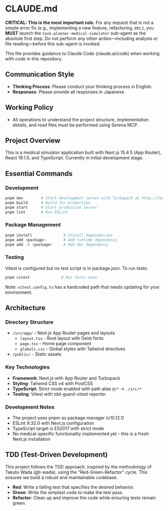 # CLAUDE.md

**CRITICAL: This is the most important rule.** For any request that is not a simple error fix (e.g., implementing a new feature, refactoring, etc.), you **MUST** launch the `task-planner-medical-simulator` sub-agent as the absolute first step. Do not perform *any* other action—including analysis or file reading—before this sub-agent is invoked.

This file provides guidance to Claude Code (claude.ai/code) when working with code in this repository.

## Communication Style

- **Thinking Process**: Please conduct your thinking process in English.
- **Responses**: Please provide all responses in Japanese.

## Working Policy

- All operations to understand the project structure, implementation details, and read files must be performed using Serena MCP.

## Project Overview

This is a medical simulator application built with Next.js 15.4.5 (App Router), React 19.1.0, and TypeScript. Currently in initial development stage.

## Essential Commands

### Development
```bash
pnpm dev        # Start development server with Turbopack at http://localhost:3000
pnpm build      # Build for production
pnpm start      # Start production server
pnpm lint       # Run ESLint
```

### Package Management
```bash
pnpm install              # Install dependencies
pnpm add <package>        # Add runtime dependency
pnpm add -D <package>     # Add dev dependency
```

### Testing
Vitest is configured but no test script is in package.json. To run tests:
```bash
pnpm vitest              # Run tests once
```

Note: `vitest.config.ts` has a hardcoded path that needs updating for your environment.

## Architecture

### Directory Structure
- `/src/app/` - Next.js App Router pages and layouts
  - `layout.tsx` - Root layout with Geist fonts
  - `page.tsx` - Home page component
  - `globals.css` - Global styles with Tailwind directives
- `/public/` - Static assets

### Key Technologies
- **Framework**: Next.js with App Router and Turbopack
- **Styling**: Tailwind CSS v4 with PostCSS
- **TypeScript**: Strict mode enabled with path alias `@/*` → `./src/*`
- **Testing**: Vitest with tdd-guard-vitest reporter

### Development Notes
- The project uses pnpm as package manager (v10.12.1)
- ESLint 9.32.0 with Next.js configuration
- TypeScript target is ES2017 with strict mode
- No medical-specific functionality implemented yet - this is a fresh Next.js installation

## TDD (Test-Driven Development)

This project follows the TDD approach, inspired by the methodology of Takuto Wada (@t-wada), using the "Red-Green-Refactor" cycle. This ensures we build a robust and maintainable codebase.
- **Red**: Write a failing test that specifies the desired behavior.
- **Green**: Write the simplest code to make the test pass.
- **Refactor**: Clean up and improve the code while ensuring tests remain green.
